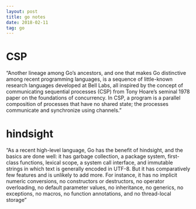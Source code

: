 ```yaml
---
layout: post
title: go notes
date: 2018-02-11
tag: go
---
```


# CSP

“Another lineage among Go’s ancestors, and one that makes Go distinctive among recent programming languages,
is a sequence of little-known research languages developed at Bell Labs, all inspired by the concept of
communicating sequential processes (CSP) from Tony Hoare’s seminal 1978 paper on the foundations of concurrency. In CSP, a program is a parallel composition of processes that have no shared state; the processes communicate and synchronize using channels.”

# hindsight
“As a recent high-level language, Go has the benefit of hindsight, and the basics are done well: it has garbage collection, a package system, first-class functions, lexical scope, a system call interface, and immutable strings in which text is generally encoded in UTF-8. But it has comparatively few features and is unlikely to add more. For instance, it has no implicit numeric conversions, no constructors or destructors, no operator overloading, no default parameter values, no inheritance, no generics, no exceptions, no macros, no function annotations, and no thread-local storage”


